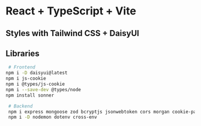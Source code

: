 # React + TypeScript + Vite

## Styles with Tailwind CSS + DaisyUI

## Libraries

```bash
 # Frontend
npm i -D daisyui@latest
npm i js-cookie
npm i @types/js-cookie
npm i --save-dev @types/node
npm install sonner

 # Backend
 npm i express mongoose zod bcryptjs jsonwebtoken cors morgan cookie-parser
 npm i -D nodemon dotenv cross-env
```
